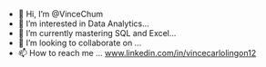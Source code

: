 - 👋 Hi, I’m @VinceChum
- 👀 I’m interested in Data Analytics...
- 🌱 I’m currently mastering SQL and Excel...
- 💞️ I’m looking to collaborate on ...
- 📫 How to reach me ... www.linkedin.com/in/vincecarlolingon12

<!---
VinceChum/VinceChum is a ✨ special ✨ repository because its `README.md` (this file) appears on your GitHub profile.
You can click the Preview link to take a look at your changes.
--->
